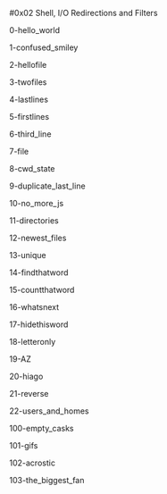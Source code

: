 #0x02 Shell, I/O Redirections and Filters

0-hello_world

1-confused_smiley

2-hellofile

3-twofiles

4-lastlines

5-firstlines

6-third_line

7-file

8-cwd_state

9-duplicate_last_line

10-no_more_js

11-directories

12-newest_files

13-unique

14-findthatword

15-countthatword

16-whatsnext

17-hidethisword

18-letteronly

19-AZ

20-hiago

21-reverse

22-users_and_homes

100-empty_casks

101-gifs

102-acrostic

103-the_biggest_fan
